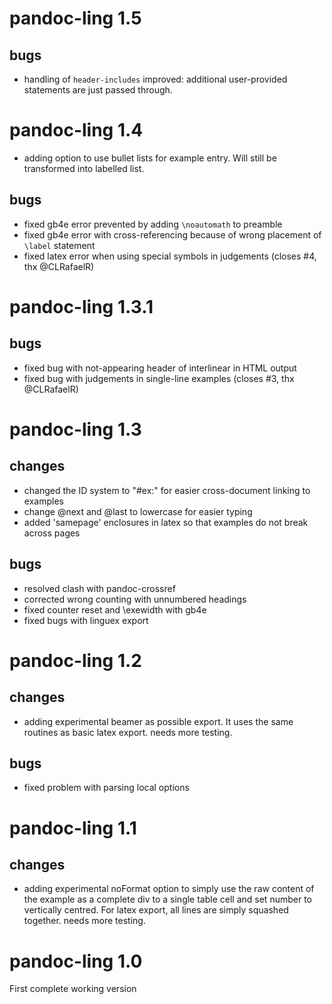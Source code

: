 # pandoc-ling 1.5

## bugs

- handling of `header-includes` improved: additional user-provided statements are just passed through.

# pandoc-ling 1.4

- adding option to use bullet lists for example entry. Will still be transformed into labelled list.

## bugs

- fixed gb4e error prevented by adding `\noautomath` to preamble
- fixed gb4e error with cross-referencing because of wrong placement of `\label` statement
- fixed latex error when using special symbols in judgements (closes #4, thx @CLRafaelR)

# pandoc-ling 1.3.1

## bugs

- fixed bug with not-appearing header of interlinear in HTML output
- fixed bug with judgements in single-line examples (closes #3, thx @CLRafaelR)

# pandoc-ling 1.3

## changes

- changed the ID system to "#ex:" for easier cross-document linking to examples
- change @next and @last to lowercase for easier typing
- added 'samepage' enclosures in latex so that examples do not break across pages

## bugs

- resolved clash with pandoc-crossref
- corrected wrong counting with unnumbered headings
- fixed counter reset and \exewidth with gb4e
- fixed bugs with linguex export

# pandoc-ling 1.2

## changes

- adding experimental beamer as possible export. It uses the same routines as basic latex export. needs more testing.

## bugs

- fixed problem with parsing local options

# pandoc-ling 1.1

## changes

- adding experimental noFormat option to simply use the raw content of the example as a complete div to a single table cell and set number to vertically centred. For latex export, all lines are simply squashed together. needs more testing.

# pandoc-ling 1.0

First complete working version
